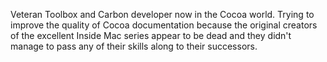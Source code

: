 

Veteran Toolbox and Carbon developer now in the Cocoa world. Trying to improve the quality of Cocoa documentation because the original creators of the excellent Inside Mac series appear to be dead and they didn't manage to pass any of their skills along to their successors.
